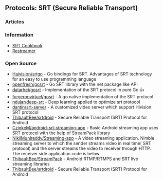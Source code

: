 ## Protocols: SRT (Secure Reliable Transport)


### Articles



### Information
- [SRT Cookbook](https://srtlab.github.io/srt-cookbook/) 
- [Restreamer](https://datarhei.com/)


### Open Source
- [Haivision/srtgo](https://github.com/Haivision/srtgo) - Go bindings for SRT. Advantages of SRT technology for an easy to use programming language
- [openfresh/gosrt](https://github.com/openfresh/gosrt) - Go SRT library with the net package like API
- [datarhei/gosrt](https://github.com/datarhei/gosrt) - Implementation of the SRT protocol in pure Go 👍
- [forgeronvirtuel/gosrt](https://github.com/forgeronvirtuel/gosrt) - A go native implementation of the SRT protocol
- [ndujar/deep-srt](https://github.com/ndujar/deep-srt) - Deep learning applied to optimize srt protocol
- [dantin/srt-server](https://github.com/dantin/srt-server) - A customized video server which support Hivision SRT protocol
- [ThibaultBee/srtdroid](https://github.com/ThibaultBee/srtdroid) - Secure Reliable Transport (SRT) Protocol for Android
- [CzinkeM/android-srt-streaming-app](https://github.com/CzinkeM/android-srt-streaming-app) - Basic Android streaming app uses SRT protocol with the help of StreamPack library
- [NikilMunireddy/Streaming-app](https://github.com/NikilMunireddy/Streaming-app) - A video streaming application. Nimble streaming server to which the sender streams video in real time( SRT protocol) and the server streams the video to receiver through HTTP. The receiver side application code is below
- [ThibaultBee/StreamPack](https://github.com/ThibaultBee/StreamPack) - Android RTMP/RTMPS and SRT live streaming libraries
- [ThibaultBee/srtdroid](https://github.com/ThibaultBee/srtdroid) - Secure Reliable Transport (SRT) Protocol for Android
